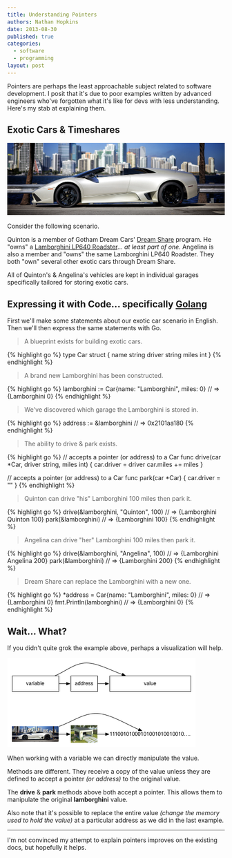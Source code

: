 ```yaml
---
title: Understanding Pointers
authors: Nathan Hopkins
date: 2013-08-30
published: true
categories:
  - software
  - programming
layout: post
---
```


Pointers are perhaps the least approachable subject related to software development.
I posit that it's due to poor examples written by advanced engineers
who've forgotten what it's like for devs with less understanding.
Here's my stab at explaining them.

## Exotic Cars & Timeshares

![Lamborghini](/public/images/lamborghini.jpg)

Consider the following scenario.

Quinton is a member of Gotham Dream Cars' [Dream Share](http://www.gothamdreamcars.com/dreamshare-club) program.
He "owns" a [Lamborghini LP640 Roadster](http://www.gothamdreamcars.com/exotic-car-rental/san-francisco/lamborghini-lp640-roadster)...
_at least part of one._
Angelina is also a member and "owns" the same Lamborghini LP640 Roadster.
They both "own" several other exotic cars through Dream Share.

All of Quinton's & Angelina's vehicles are kept in individual garages
specifically tailored for storing exotic cars.

## Expressing it with Code... specifically [Golang](http://golang.org/)

First we'll make some statements about our exotic car scenario in English.
Then we'll then express the same statements with Go.

> A blueprint exists for building exotic cars.

{% highlight go %}
type Car struct {
  name string
  driver string
  miles int
}
{% endhighlight %}

>  A brand new Lamborghini has been constructed.

{% highlight go %}
lamborghini := Car{name: "Lamborghini", miles: 0} // => {Lamborghini  0}
{% endhighlight %}

> We've discovered which garage the Lamborghini is stored in.

{% highlight go %}
address := &lamborghini // => 0x2101aa180
{% endhighlight %}

> The ability to drive & park exists.

{% highlight go %}
// accepts a pointer (or address) to a Car
func drive(car *Car, driver string, miles int) {
  car.driver = driver
  car.miles += miles
}

// accepts a pointer (or address) to a Car
func park(car *Car) {
  car.driver = ""
}
{% endhighlight %}

> Quinton can drive "his" Lamborghini 100 miles then park it.

{% highlight go %}
drive(&lamborghini, "Quinton", 100) // => {Lamborghini Quinton 100}
park(&lamborghini) // => {Lamborghini  100}
{% endhighlight %}

> Angelina can drive "her" Lamborghini 100 miles then park it.

{% highlight go %}
drive(&lamborghini, "Angelina", 100) // => {Lamborghini Angelina 200}
park(&lamborghini) // => {Lamborghini  200}
{% endhighlight %}

> Dream Share can replace the Lamborghini with a new one.

{% highlight go %}
*address = Car{name: "Lamborghini", miles: 0} // => {Lamborghini  0}
fmt.Println(lamborghini) // => {Lamborghini  0}
{% endhighlight %}

## Wait... What?

If you didn't quite grok the example above, perhaps a visualization will help.

![Pointers](/public/images/pointers.png)

When working with a variable we can directly manipulate the value.

Methods are different.
They receive a copy of the value unless they are defined to accept a pointer _(or address)_ to the original value.

The __drive__ & __park__ methods above both accept a pointer.
This allows them to manipulate the original __lamborghini__ value.

Also note that it's possible to replace the entire value _(change the memory used to hold the value)_
at a particular address as we did in the last example.

---

I'm not convinced my attempt to explain pointers improves
on the existing docs, but hopefully it helps.

